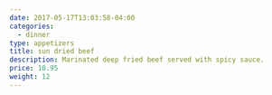 ```yaml
---
date: 2017-05-17T13:03:58-04:00
categories:
  - dinner
type: appetizers
title: sun dried beef
description: Marinated deep fried beef served with spicy sauce.
price: 10.95
weight: 12
---
```

